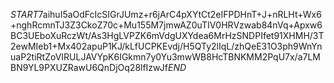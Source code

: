 $START$7aihuI5aOdFcIcSIGrJUmz+r6jArC4pXYtCt2eIFPDHnT+J+nRLHt+Wx6+nghRcmnTJ3Z3CkoZ70c+Mu155M7jmwAZ0uTIV0HRVzwab84nVq+Apxw6BC3UEboXuRczWt/As3HgLVPZK6mVdgUXYdea6MrHzSNDPIfet91XHMH/3T2ewMIeb1+Mx402apuP1KJ/kLfUCPKEvdj/H5QTy2lIqL/zhQeE31O3ph9WnYnuaP2tiRtZoVIRULJAVYpK6IGkmn7y0Yu3mwWB8HcTBNKMM2PqU7x/a7LMBN9YL9PXUZRawU6QnDjOq28lfIzwJf$END$